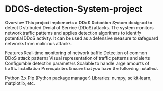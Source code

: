 # DDOS-detection-System-project
Overview
This project implements a DDoS Detection System designed to detect Distributed Denial of Service (DDoS) attacks. The system monitors network traffic patterns and applies detection algorithms to identify potential DDoS activity. It can be used as a defensive measure to safeguard networks from malicious attacks.

Features
Real-time monitoring of network traffic
Detection of common DDoS attack patterns
Visual representation of traffic patterns and alerts
Configurable detection parameters
Scalable to handle large amounts of traffic
Installation
Prerequisites
Ensure that you have the following installed:

Python 3.x
Pip (Python package manager)
Libraries: numpy, scikit-learn, matplotlib, etc.
